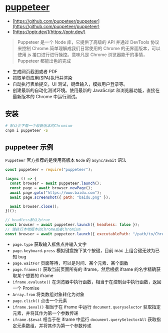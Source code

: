 # [puppeteer](https://github.com/puppeteer/puppeteer)

- [https://github.com/puppeteer/puppeteer](https://github.com/puppeteer/puppeteer)
- [https://pptr.dev/](https://pptr.dev/)

> Puppeteer 是一个 Node 库，它提供了高级的 API 并通过 DevTools 协议来控制 Chrome.简单理解成我们日常使用的 Chrome 的无界面版本，可以使用 js 接口进行进行操控。意味凡是 Chrome 浏览器能干的事情，Puppeteer 都能出色的完成

- 生成网页截图或者 PDF
- 抓取单页应用(SPA)执行并渲染
- 自动执行表单提交，UI 测试，键盘输入，模拟用户登录等。
- 创建最新的自动化测试环境。使用最新的 JavaScript 和浏览器功能，直接在最新版本的 Chrome 中运行测试。

## 安装

```bash
# 默认会下载一个最新版本的Chromium
cnpm i puppeteer -S
```

## puppeteer 示例

`Puppeteer` 官方推荐的是使用高版本 `Node` 的 `async/await` 语法

```js
const puppeteer = require("puppeteer");

(async () => {
  const browser = await puppeteer.launch();
  const page = await browser.newPage();
  await page.goto("https://www.baidu.com");
  await page.screenshot({ path: "baidu.png" });

  await browser.close();
})();
```

```js
// headless默认为true
const browser = await puppeteer.launch({ headless: false });
// 使执行本地版本的Chrome或者Chromium
const browser = await puppeteer.launch({ executablePath: "/path/to/Chrome" });
```

- `page.type` 获取输入框焦点并输入文字
- `page.keyboard.press` 模拟键盘按下某个按键，目前 mac 上组合键无效为已知 bug
- `page.waitFor` 页面等待，可以是时间、某个元素、某个函数
- `page.frames()` 获取当前页面所有的 iframe，然后根据 iframe 的名字精确获取某个想要的 iframe
- `iframe.evaluate()` 在浏览器中执行函数，相当于在控制台中执行函数，返回一个 Promise
- `Array.from` 将类数组对象转化为对象
- `page.click()` 点击一个元素
- `iframe.$eval()` 相当于在 iframe 中运行 `document.queryselector` 获取指定元素，并将其作为第一个参数传递
- `iframe.$$eval` 相当于在 iframe 中运行 `document.querySelectorAll` 获取指定元素数组，并将其作为第一个参数传递
